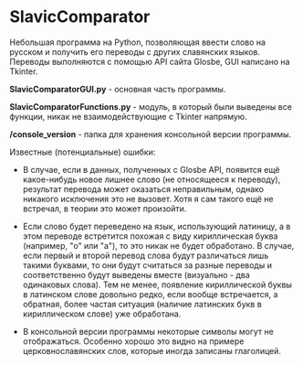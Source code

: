 # SlavicComparator
Небольшая программа на Python, позволяющая ввести слово на русском и получить его переводы с других славянских языков. Переводы выполняются с помощью API сайта Glosbe, GUI написано на Tkinter.

**SlavicComparatorGUI.py** - основная часть программы.

**SlavicComparatorFunctions.py** - модуль, в который были выведены все функции, никак не взаимодействующие с Tkinter напрямую.

**/console_version** - папка для хранения консольной версии программы.


Известные (потенциальные) ошибки:

* В случае, если в данных, полученных c Glosbe API, появится ещё какое-нибудь новое лишнее слово (не относящееся к переводу), результат перевода может оказаться неправильным, однако никакого исключения это не вызовет. Хотя я сам такого ещё не встречал, в теории это может произойти.

* Если слово будет переведено на язык, использующий латиницу, а в этом переводе встретится похожая с виду кириллическая буква (например, "о" или "а"), то это никак не будет обработано. В случае, если первый и второй перевод слова будут различаться лишь такими буквами, то они будут считаться за разные переводы и соответственно будут выведены вместе (визуально - два одинаковых слова). Тем не менее, появление кириллической буквы в латинском слове довольно редко, если вообще встречается, а обратная, более частая ситуация (наличие латинских букв в кириллическом слове) уже обработана.

* В консольной версии программы некоторые символы могут не отображаться. Особенно хорошо это видно на примере церковнославянских слов, которые иногда записаны глаголицей.
